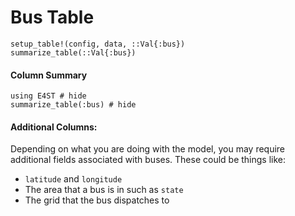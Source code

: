 Bus Table
=========

```@docs
setup_table!(config, data, ::Val{:bus})
summarize_table(::Val{:bus})
```

#### Column Summary

```@example
using E4ST # hide
summarize_table(:bus) # hide
```

#### Additional Columns:

Depending on what you are doing with the model, you may require additional fields associated with buses.  These could be things like:
* `latitude` and `longitude`
* The area that a bus is in such as `state`
* The grid that the bus dispatches to